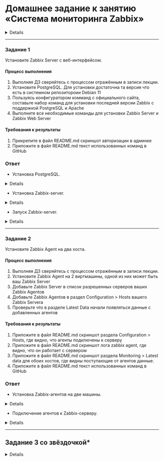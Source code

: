 # Домашнее задание к занятию «Система мониторинга Zabbix»

<details>

В практике есть 2 основных и 1 дополнительное (со звездочкой) задания. Первые два нужно выполнять обязательно, третье - по желанию и его решение никак не повлияет на получение вами зачета по этому домашнему заданию, при этом вы сможете глубже и/или шире разобраться в материале. 

Пожалуйста, присылайте на проверку всю задачу сразу. Любые вопросы по решению задач задавайте в чате учебной группы.

### Цели задания
1. Научиться устанавливать Zabbix Server c веб-интерфейсом
2. Научиться устанавливать Zabbix Agent на хосты
3. Научиться устанавливать Zabbix Agent на компьютер и подключать его к серверу Zabbix 

### Чеклист готовности к домашнему заданию
- [ ] Просмотрите в личном кабинете занятие "Система мониторинга Zabbix" 

### Инструкция по выполнению домашнего задания

1. Сделайте fork [репозитория c шаблоном решения](https://github.com/netology-code/sys-pattern-homework) к себе в Github и переименуйте его по названию или номеру занятия, например, https://github.com/имя-вашего-репозитория/gitlab-hw или https://github.com/имя-вашего-репозитория/8-03-hw).
2. Выполните клонирование этого репозитория к себе на ПК с помощью команды `git clone`.
3. Выполните домашнее задание и заполните у себя локально этот файл README.md:
   - впишите вверху название занятия и ваши фамилию и имя;
   - в каждом задании добавьте решение в требуемом виде: текст/код/скриншоты/ссылка;
   - для корректного добавления скриншотов воспользуйтесь инструкцией [«Как вставить скриншот в шаблон с решением»](https://github.com/netology-code/sys-pattern-homework/blob/main/screen-instruction.md);
   - при оформлении используйте возможности языка разметки md. Коротко об этом можно посмотреть в [инструкции по MarkDown](https://github.com/netology-code/sys-pattern-homework/blob/main/md-instruction.md).
4. После завершения работы над домашним заданием сделайте коммит (`git commit -m "comment"`) и отправьте его на Github (`git push origin`).
5. Для проверки домашнего задания преподавателем в личном кабинете прикрепите и отправьте ссылку на решение в виде md-файла в вашем Github.
6. Любые вопросы задавайте в чате учебной группы и/или в разделе «Вопросы по заданию» в личном кабинете.

</details>

---

### Задание 1 

Установите Zabbix Server с веб-интерфейсом.

#### Процесс выполнения
1. Выполняя ДЗ сверяйтесь с процессом отражённым в записи лекции.
2. Установите PostgreSQL. Для установки достаточна та версия что есть в системном репозитороии Debian 11
3. Пользуясь конфигуратором комманд с официального сайта, составьте набор команд для установки последней версии Zabbix с поддержкой PostgreSQL и Apache
4. Выполните все необходимые команды для установки Zabbix Server и Zabbix Web Server

#### Требования к результаты 
1. Прикрепите в файл README.md скриншот авторизации в админке
2. Приложите в файл README.md текст использованных команд в GitHub

### Ответ

- Установка PostgreSQL.

<details>

![image](https://github.com/Ivashka80/Zabbix_p1/assets/121082757/1a478d9c-b9c8-4ffa-b177-61f61cf1ded9)

![image](https://github.com/Ivashka80/Zabbix_p1/assets/121082757/c36efb22-2c41-41c1-b92f-fe3d8b3425c5)

</details>

- Установка Zabbix-server.

<details>

![image](https://github.com/Ivashka80/Zabbix_p1/assets/121082757/ca6c26df-3645-43e8-b56b-1c343111c10f)

![image](https://github.com/Ivashka80/Zabbix_p1/assets/121082757/d0161ebc-d91f-4c13-a7d2-51ae00b79aa7)

![image](https://github.com/Ivashka80/Zabbix_p1/assets/121082757/c02ef913-3a93-4012-8c15-44825c8cb030)

![image](https://github.com/Ivashka80/Zabbix_p1/assets/121082757/2976bb98-ee94-49ec-b28b-e9685f39bf6c)

![image](https://github.com/Ivashka80/Zabbix_p1/assets/121082757/a024b1c2-bfd0-49c8-9491-cbee32874768)

![image](https://github.com/Ivashka80/Zabbix_p1/assets/121082757/430e49ef-7df5-415e-a337-fe47cf296f8a)

</details>

- Запуск Zabbix-server.

<details>

![image](https://github.com/Ivashka80/Zabbix_p1/assets/121082757/8020e570-f1e8-465b-b6de-b55c0bac122b)

![image](https://github.com/Ivashka80/Zabbix_p1/assets/121082757/610f2f23-cf96-400e-9e48-b6c3677e93e4)

![image](https://github.com/Ivashka80/Zabbix_p1/assets/121082757/727e95ec-6038-4bb1-b85e-9ef7c17a9284)

![image](https://github.com/Ivashka80/Zabbix_p1/assets/121082757/03a7fd54-2fa9-4643-9332-96eaa37e2cef)

![image](https://github.com/Ivashka80/Zabbix_p1/assets/121082757/d76cd037-cfa9-4979-935e-4b025baa28bb)

![image](https://github.com/Ivashka80/Zabbix_p1/assets/121082757/ffb628db-f26e-4ca0-a092-0a5e7ad9c160)
  
</details>

---

### Задание 2 

Установите Zabbix Agent на два хоста.

#### Процесс выполнения
1. Выполняя ДЗ сверяйтесь с процессом отражённым в записи лекции.
2. Установите Zabbix Agent на 2 виртмашины, одной из них может быть ваш Zabbix Server
3. Добавьте Zabbix Server в список разрешенных серверов ваших Zabbix Agentов
4. Добавьте Zabbix Agentов в раздел Configuration > Hosts вашего Zabbix Servera
5. Проверьте что в разделе Latest Data начали появляться данные с добавленных агентов

#### Требования к результаты 
1. Приложите в файл README.md скриншот раздела Configuration > Hosts, где видно, что агенты подключены к серверу
2. Приложите в файл README.md скриншот лога zabbix agent, где видно, что он работает с сервером
3. Приложите в файл README.md скриншот раздела Monitoring > Latest data для обоих хостов, где видны поступающие от агентов данные.
4. Приложите в файл README.md текст использованных команд в GitHub

### Ответ

- Установка Zabbix-агентов на две машины.

<details>

![image](https://github.com/Ivashka80/Zabbix_p1/assets/121082757/cb0a9422-afbf-4b86-8608-e6eaec05c3d6)

</details>



- Подключение агентов к Zabbix-серверу.

<details>

![image](https://github.com/Ivashka80/Zabbix_p1/assets/121082757/266b0047-a5c5-4bad-9d3f-43bfebcf5e59)

![image](https://github.com/Ivashka80/Zabbix_p1/assets/121082757/c592488f-5f3a-45c8-a023-7f14b17241fa)

![image](https://github.com/Ivashka80/Zabbix_p1/assets/121082757/79bec362-b284-4485-aa9b-c59331766820)

![image](https://github.com/Ivashka80/Zabbix_p1/assets/121082757/78a2e77f-5fb5-4a8e-8795-9e96b0954d69)

![image](https://github.com/Ivashka80/Zabbix_p1/assets/121082757/c9052900-375d-4acf-acbe-934da4287168)

</details>






---
## Задание 3 со звёздочкой*

<details>

Установите Zabbix Agent на Windows (компьютер) и подключите его к серверу Zabbix.

#### Требования к результаты 
1. Приложите в файл README.md скриншот раздела Latest Data, где видно свободное место на диске C:
--- 

## Критерии оценки

1. Выполнено минимум 2 обязательных задания
2. Прикреплены требуемые скриншоты и тексты 
3. Задание оформлено в шаблоне с решением и опубликовано на GitHub

</details>


